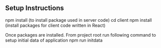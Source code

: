 ## Setup Instructions

npm install (to install package used in server code)
cd client 
npm install (install packages for client code written in React)

Once packages are installed. From project root run following command to setup initial data of application
npm run initdata
